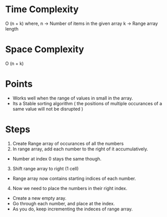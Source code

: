 # Time Complexity
O (n + k)
where,
n -> Number of items in the given array
k -> Range array length
 
# Space Complexity
O (n + k)
 
# Points
- Works well when the range of values in small in the array.
- Its a Stable sorting algorithm ( the positions of multiple occurances of a same value will not be disrupted )
 
# Steps
1. Create Range array of occurances of all the numbers
2. In range array, add each number to the right of it accumulatively.
  - Number at index 0 stays the same though.
3. Shift range array to right (1 cell)
  - Range array now contains starting indices of each number.
4. Now we need to place the numbers in their right index.
  - Create a new empty aray.
  - Go through each number, and place at the index.
  - As you do, keep incrementing the indeces of range array.